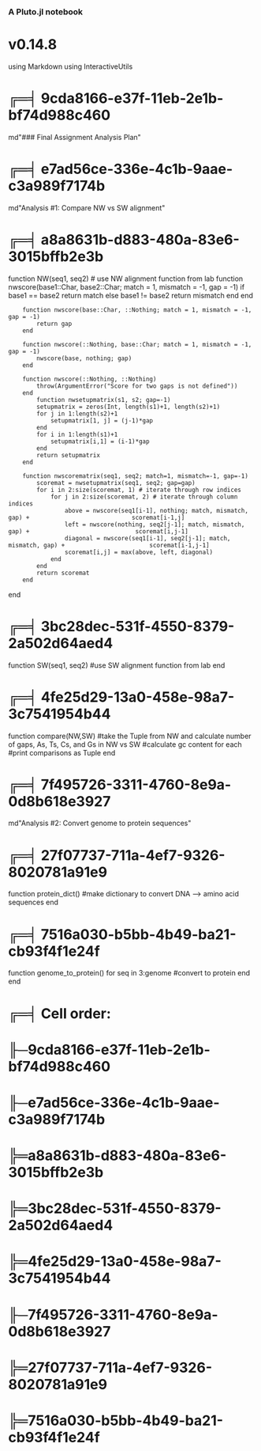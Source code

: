 ### A Pluto.jl notebook ###
# v0.14.8

using Markdown
using InteractiveUtils

# ╔═╡ 9cda8166-e37f-11eb-2e1b-bf74d988c460
md"### Final Assignment Analysis Plan"

# ╔═╡ e7ad56ce-336e-4c1b-9aae-c3a989f7174b
md"Analysis #1: Compare NW vs SW alignment"

# ╔═╡ a8a8631b-d883-480a-83e6-3015bffb2e3b
function NW(seq1, seq2)
	# use NW alignment function from lab
			function nwscore(base1::Char, base2::Char; match = 1, mismatch = -1, gap = 				-1)
			if base1 == base2
				return match
			else base1 != base2
				return mismatch
			end
		end

		function nwscore(base::Char, ::Nothing; match = 1, mismatch = -1, gap = -1)
			return gap
		end

		function nwscore(::Nothing, base::Char; match = 1, mismatch = -1, gap = -1)
			nwscore(base, nothing; gap)
		end

		function nwscore(::Nothing, ::Nothing)
			throw(ArgumentError("Score for two gaps is not defined"))
		end
			function nwsetupmatrix(s1, s2; gap=-1)
			setupmatrix = zeros(Int, length(s1)+1, length(s2)+1)
			for j in 1:length(s2)+1
				setupmatrix[1, j] = (j-1)*gap
			end
			for i in 1:length(s1)+1
				setupmatrix[i,1] = (i-1)*gap
			end
			return setupmatrix
		end

		function nwscorematrix(seq1, seq2; match=1, mismatch=-1, gap=-1)
			scoremat = nwsetupmatrix(seq1, seq2; gap=gap)
			for i in 2:size(scoremat, 1) # iterate through row indices
				for j in 2:size(scoremat, 2) # iterate through column indices
					above = nwscore(seq1[i-1], nothing; match, mismatch, gap) + 							scoremat[i-1,j]
					left = nwscore(nothing, seq2[j-1]; match, mismatch, gap) + 								scoremat[i,j-1]
					diagonal = nwscore(seq1[i-1], seq2[j-1]; match, mismatch, gap) + 						scoremat[i-1,j-1]
					scoremat[i,j] = max(above, left, diagonal)
				end
			end
			return scoremat
		end
end

# ╔═╡ 3bc28dec-531f-4550-8379-2a502d64aed4
function SW(seq1, seq2)
	#use SW alignment function from lab
end

# ╔═╡ 4fe25d29-13a0-458e-98a7-3c7541954b44
function compare(NW,SW)
	#take the Tuple from NW and calculate number of gaps, As, Ts, Cs, and Gs in NW vs SW
	#calculate gc content for each 
	#print comparisons as Tuple 
end

# ╔═╡ 7f495726-3311-4760-8e9a-0d8b618e3927
md"Analysis #2: Convert genome to protein sequences"

# ╔═╡ 27f07737-711a-4ef7-9326-8020781a91e9
function protein_dict()
	#make dictionary to convert DNA --> amino acid sequences 
end

# ╔═╡ 7516a030-b5bb-4b49-ba21-cb93f4f1e24f
function genome_to_protein()
	for seq in 3:genome
		#convert to protein
	end 
end

# ╔═╡ Cell order:
# ╟─9cda8166-e37f-11eb-2e1b-bf74d988c460
# ╟─e7ad56ce-336e-4c1b-9aae-c3a989f7174b
# ╠═a8a8631b-d883-480a-83e6-3015bffb2e3b
# ╠═3bc28dec-531f-4550-8379-2a502d64aed4
# ╠═4fe25d29-13a0-458e-98a7-3c7541954b44
# ╟─7f495726-3311-4760-8e9a-0d8b618e3927
# ╠═27f07737-711a-4ef7-9326-8020781a91e9
# ╠═7516a030-b5bb-4b49-ba21-cb93f4f1e24f
